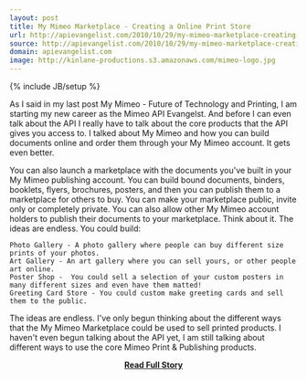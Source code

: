```yaml
---
layout: post
title: My Mimeo Marketplace - Creating a Online Print Store
url: http://apievangelist.com/2010/10/29/my-mimeo-marketplace-creating-a-online-print-store/
source: http://apievangelist.com/2010/10/29/my-mimeo-marketplace-creating-a-online-print-store/
domain: apievangelist.com
image: http://kinlane-productions.s3.amazonaws.com/mimeo-logo.jpg
---
```

{% include JB/setup %}<p>As I said in my last post My Mimeo - Future of Technology and Printing, I am starting my new career as the Mimeo API Evangelst.  And before I can even talk about the API I really have to talk about the core products that the API gives you access to.
I talked about My Mimeo and how you can build documents online and order them through your My Mimeo account.  It gets even better.

You can also launch a marketplace with the documents you've built in your My Mimeo publishing account.  You can build bound documents, binders, booklets, flyers, brochures, posters, and then you can publish them to a marketplace for others to buy.
You can make your marketplace public, invite only or completely private.   You can also allow other My Mimeo account holders to publish their documents to your marketplace.
Think about it.  The ideas are endless.  You could build:

	Photo Gallery - A photo gallery where people can buy different size prints of your photos.
	Art Gallery - An art gallery where you can sell yours, or other people art online.
	Poster Shop -  You could sell a selection of your custom posters in many different sizes and even have them matted!
	Greeting Card Store - You could custom make greeting cards and sell them to the public.

The ideas are endless.  I've only begun thinking about the different ways that the My Mimeo Marketplace could be used to sell printed products.
I haven't even begun talking about the API yet, I am still talking about different ways to use the core Mimeo Print &amp; Publishing products.</p>
<center><p><a href="http://apievangelist.com/2010/10/29/my-mimeo-marketplace-creating-a-online-print-store/" style='padding:25px; font-sze:18px; font-weight: bold;'>Read Full Story</a></p></center>
